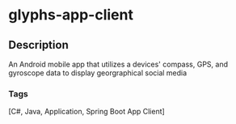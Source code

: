 # glyphs-app-client

## Description
An Android mobile app that utilizes a devices' compass, GPS, and gyroscope data to display georgraphical social media

### Tags
[C#, Java, Application, Spring Boot App Client]
